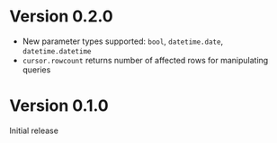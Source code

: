 Version 0.2.0
=============

*   New parameter types supported: `bool`, `datetime.date`, `datetime.datetime`
*   `cursor.rowcount` returns number of affected rows for manipulating queries


Version 0.1.0
=============

Initial release